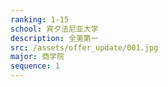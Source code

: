 ```yaml
---
ranking: 1-15
school: 宾夕法尼亚大学
description: 全美第一
src: /assets/offer_update/001.jpg
major: 商学院
sequence: 1
---
```

